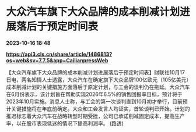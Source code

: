 # 大众汽车旗下大众品牌的成本削减计划进展落后于预定时间表

**2023-10-16 18:48**

**https://api3.cls.cn/share/article/1486813?os=web&sv=7.7.5&app=CailianpressWeb**

【大众汽车旗下大众品牌的成本削减计划进展落后于预定时间表】财联社10月17日电，两名知情人士透露，大众汽车在确定旗下大众品牌100亿欧元（105亿美元）成本削减计划的关键措施方面落后于原定计划，与工会的谈判仍在拖延。大众汽车在6月份表示，该计划旨在帮助实现2026年6.5%的销售回报率目标，预计将于2023年10月实施。消息人士称，与工会的第一次谈判直到10月初才举行，目前预计关键措施将在年底前确定。大众和工会发言人均证实，首轮谈判已开始。计划的推迟标志着大众汽车在战略转型时期受挫，公司已承诺削减固定成本，提高生产率，以在股市表现低迷的情况下提高利润率。 (路透)